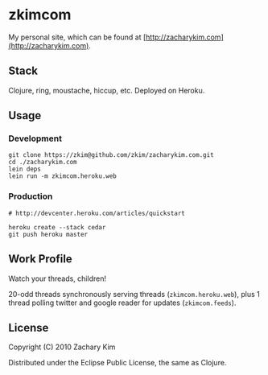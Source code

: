 # zkimcom

My personal site, which can be found at
[http://zacharykim.com](http://zacharykim.com).

## Stack

Clojure, ring, moustache, hiccup, etc.  Deployed on Heroku.


## Usage

### Development

    git clone https://zkim@github.com/zkim/zacharykim.com.git
    cd ./zacharykim.com
    lein deps
    lein run -m zkimcom.heroku.web

### Production

    # http://devcenter.heroku.com/articles/quickstart
    
    heroku create --stack cedar
    git push heroku master


## Work Profile

Watch your threads, children!

20-odd threads synchronously serving threads (`zkimcom.heroku.web`),
plus 1 thread polling twitter and google reader for updates (`zkimcom.feeds`).


## License

Copyright (C) 2010 Zachary Kim

Distributed under the Eclipse Public License, the same as Clojure.
